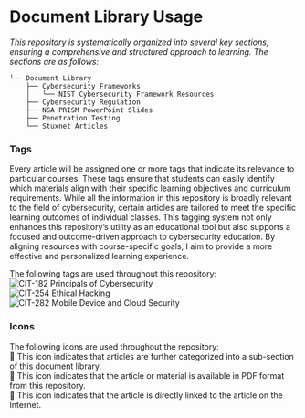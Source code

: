 # Document Library Usage
*This repository is systematically organized into several key sections, ensuring a comprehensive and structured approach to learning. The sections are as follows:*
```
└── Document Library
    ├── Cybersecurity Frameworks
    │   └── NIST Cybersecurity Framework Resources
    ├── Cybersecurity Regulation
    ├── NSA PRISM PowerPoint Slides
    ├── Penetration Testing
    └── Stuxnet Articles
```

### Tags
Every article will be assigned one or more tags that indicate its relevance to particular courses. These tags ensure that students can easily identify which materials align with their specific learning objectives and curriculum requirements. While all the information in this repository is broadly relevant to the field of cybersecurity, certain articles are tailored to meet the specific learning outcomes of individual classes. This tagging system not only enhances this repository’s utility as an educational tool but also supports a focused and outcome-driven approach to cybersecurity education. By aligning resources with course-specific goals, I aim to provide a more effective and personalized learning experience.

The following tags are used throughout this repository:<br/>
![CIT-182](https://img.shields.io/badge/182-CIT?style=plastic&logo=educative&logoColor=white&color=3358FF) Principals of Cybersecurity<br/>
![CIT-254](https://img.shields.io/badge/254-CIT?style=plastic&logo=Educative&logoColor=white&color=B833FF) Ethical Hacking<br/>
![CIT-282](https://img.shields.io/badge/282-CIT?style=plastic&logo=Educative&logoColor=white&color=FF9633) Mobile Device and Cloud Security<br/>

### Icons
The following icons are used throughout the repository:<br/>
:file_folder: This icon indicates that articles are further categorized into a sub-section of this document library.<br/>
:page_facing_up: This icon indicates that the article or material is available in PDF format from this repository.<br/>
:link: This icon indicates that the article is directly linked to the article on the Internet.<br/>


<!-- Resources -->
<!-- Icons: https://simpleicons.org/ -->
<!-- Icons: http://www.onlinewebfonts.com/ -->
<!-- Shields: https://shields.io/ -->
